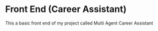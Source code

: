 # Front End (Career Assistant)
This a basic front end of my project called Multi Agent Career Assistant
